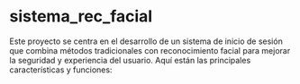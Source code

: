 # sistema_rec_facial
Este proyecto se centra en el desarrollo de un sistema de inicio de sesión que combina métodos tradicionales con reconocimiento facial para mejorar la seguridad y experiencia del usuario. Aquí están las principales características y funciones:
